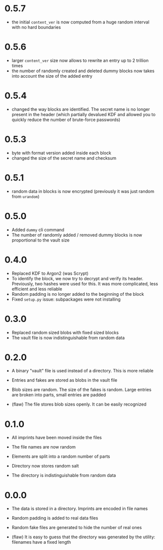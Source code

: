 # 0.5.7

- the initial `content_ver` is now computed from a huge random interval with no 
  hard boundaries

# 0.5.6

- larger `content_ver` size now allows to rewrite an entry up to 2 trillion 
  times
- the number of randomly created and deleted dummy blocks now takes into account 
  the size of the added entry 

# 0.5.4

- changed the way blocks are identified. The secret name is no longer present 
  in the header (which partially devalued KDF and allowed you to quickly reduce 
  the number of brute-force passwords)

# 0.5.3

- byte with format version added inside each block
- changed the size of the secret name and checksum

# 0.5.1

- random data in blocks is now encrypted (previously it was just random from 
  `urandom`) 

# 0.5.0

- Added `dummy` cli command
- The number of randomly added / removed dummy blocks is now proportional to 
  the vault size

# 0.4.0

- Replaced KDF to Argon2 (was Scrypt) 
- To identify the block, we now try to decrypt and verify its header.
  Previously, two hashes were used for this. It was more complicated,
  less efficient and less reliable
- Random padding is no longer added to the beginning of the block
- Fixed `setup.py` issue: subpackages were not installing


# 0.3.0

- Replaced random sized blobs with fixed sized blocks
- The vault file is now indistinguishable from random data  

# 0.2.0

- A binary "vault" file is used instead of a directory. This is more reliable

- Entries and fakes are stored as blobs in the vault file

- Blob sizes are random. The size of the fakes is random. Large entries are
  broken into parts, small entries are padded

- (flaw) The file stores blob sizes openly. It can be easily recognized

# 0.1.0

- All imprints have been moved inside the files

- The file names are now random

- Elements are split into a random number of parts

- Directory now stores random salt

- The directory is indistinguishable from random data

# 0.0.0

- The data is stored in a directory. Imprints are encoded in file names

- Random padding is added to real data files

- Random fake files are generated to hide the number of real ones

- (flaw) It is easy to guess that the directory was generated by the utility:
  filenames have a fixed length